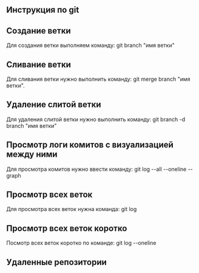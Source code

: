 ## Инструкция по git

## Создание ветки
Для создания ветки выполняем команду:
git branch "имя ветки"
## Сливание ветки
Для сливания ветки нужно выполнить команду:
git merge branch "имя ветки".

## Удаление слитой ветки
Для удаления слитой ветки нужно выполнить команду:
git branch -d branch "имя ветки"

## Просмотр логи комитов с визуализацией между ними
Для просмотра комитов нужно ввести команду:
git log --all --oneline --graph


## Просмотр всех веток
Для просмотра всех веток нужна команда:
git log

## Просмотр всех веток коротко
Посмотр всех веток коротко по команде:
git log --oneline

## Удаленные репозитории